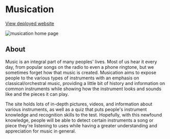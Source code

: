 # Musication
[View deployed website](https://www.graceyan-musication.netlify.app/)

![musication home page](https://i.imgur.com/O9aFSxt.png)

## About
Music is an integral part of many peoples' lives. Most of us hear it every day, from popular songs on the radio to even a phone ringtone, but we sometimes forget how that music is created. Musication aims to expose people to the various types of instruments with an emphasis on classical/orchestral music, providing a little bit of history and information on common instruments while showing how the instrument looks and sounds like and the pieces it can play.

The site holds lots of in-depth pictures, videos, and information about various instruments, as well as a quiz that puts people's instrument knowledge and recognition skills to the test.  Hopefully, with this newfound knowledge, people will be able to detect certain instruments a song or piece they're listening to uses while having a greater understanding and appreciation for music in general.

